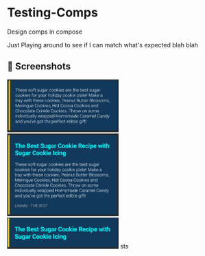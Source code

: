 # Testing-Comps
Design comps in compose

Just Playing around to see if I can match what's expected blah blah

## :camera_flash: Screenshots
<img src="/results/DescriptionOnly.png" width="260">&emsp;<img src="/results/TitleDesciptionFootnote.png" width="260">&emsp;<img src="/results/titleOnly.png"  width="260">
sts